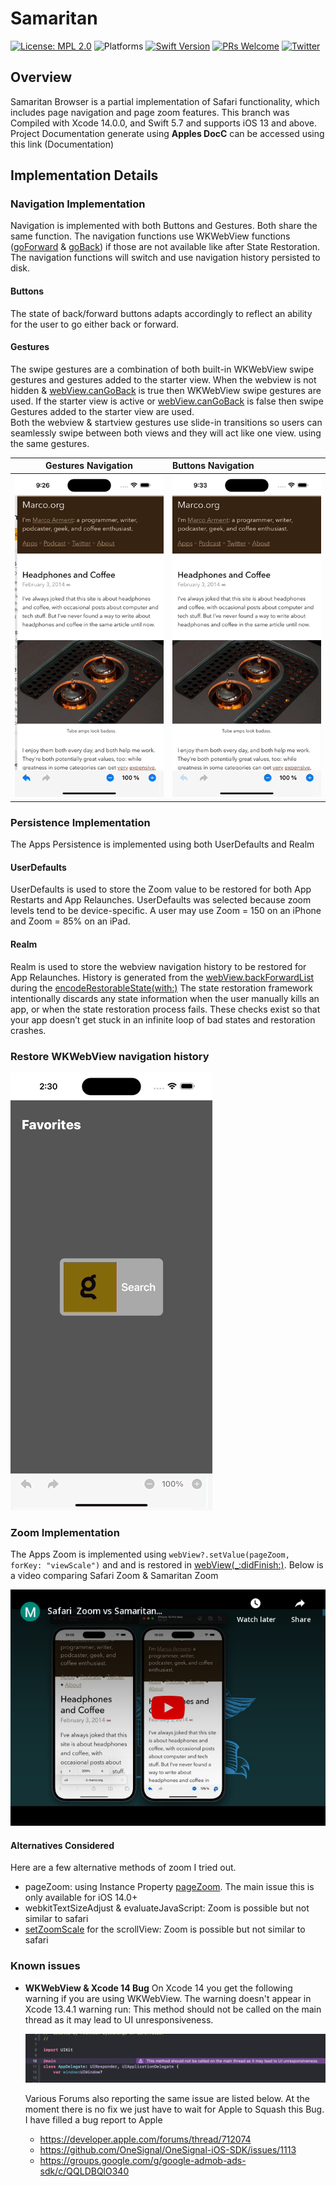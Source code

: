 # Samaritan

[![License: MPL 2.0](https://img.shields.io/badge/License-MPL%202.0-brightgreen.svg)](https://opensource.org/licenses/MPL-2.0)
![Platforms](https://img.shields.io/badge/platform-iOS-lightgrey.svg)
[![Swift Version](https://img.shields.io/badge/Swift-5.7-F16D39.svg?style=flat)](https://developer.apple.com/swift)
[![PRs Welcome](https://img.shields.io/badge/PRs-welcome-brightgreen.svg?style=flat-square)](http://makeapullrequest.com)
[![Twitter](https://img.shields.io/badge/twitter-@byaruhaf-blue.svg)](http://twitter.com/byaruhaf)

## Overview

Samaritan Browser is a partial implementation of Safari functionality, which includes page navigation and page zoom features.
This branch was Compiled with Xcode 14.0.0, and Swift 5.7 and supports iOS 13 and above.
Project Documentation generate using **Apples DocC** can be accessed using this link (Documentation)

## Implementation Details

### Navigation Implementation

Navigation is implemented with both Buttons and Gestures. Both share the same function.
The navigation functions use WKWebView functions ([goForward](https://developer.apple.com/documentation/webkit/wkwebview/1414993-goforward) & [goBack](https://developer.apple.com/documentation/webkit/wkwebview/1414952-goback)) if those are not available like after State Restoration.
The navigation functions will switch and use navigation history persisted to disk.

#### Buttons

The state of back/forward buttons adapts accordingly to reflect an ability for the user to go either back or forward.

#### Gestures

The swipe gestures are a combination of both built-in WKWebView swipe gestures and gestures added to the starter view.
When the webview is not hidden & [webView.canGoBack](https://developer.apple.com/documentation/webkit/wkwebview/1414966-cangoback) is true then WKWebView swipe gestures are used.
If the starter view is active or [webView.canGoBack](https://developer.apple.com/documentation/webkit/wkwebview/1414966-cangoback) is false then swipe Gestures added to the starter view are used.  
Both the webview & startview gestures use slide-in transitions so users can seamlessly swipe between both views and they will act like one view.
using the same gestures.

|     Gestures Navigation     | Buttons Navigation                |
| :-------------------------: | :-------------------------------- |
| ![Navigation](Demo/Nav.gif) | ![Navigation](Demo/ButtonNav.gif) |

### Persistence Implementation

The Apps Persistence is implemented using both UserDefaults and Realm

#### UserDefaults

UserDefaults is used to store the Zoom value to be restored for both App Restarts and App Relaunches.
UserDefaults was selected because zoom levels tend to be device-specific.
A user may use Zoom = 150 on an iPhone and Zoom = 85% on an iPad.

#### Realm

Realm is used to store the webview navigation history to be restored for App Relaunches.
History is generated from the [webView.backForwardList](https://developer.apple.com/documentation/webkit/wkwebview/1414977-backforwardlist) during the [encodeRestorableState(with:)](https://developer.apple.com/documentation/uikit/uiviewcontroller/1621461-encoderestorablestate)
The state restoration framework intentionally discards any state information when the user manually kills an app, or when the state restoration process fails.
These checks exist so that your app doesn’t get stuck in an infinite loop of bad states and restoration crashes.

### Restore WKWebView navigation history

![Restore](Demo/Restore.gif)

### Zoom Implementation

The Apps Zoom is implemented using `webView?.setValue(pageZoom, forKey: "viewScale")` and and is restored in [webView(\_:didFinish:)](https://developer.apple.com/documentation/webkit/wknavigationdelegate/1455629-webview). Below is a video comparing Safari Zoom & Samaritan Zoom

[![Safari Zoom vs Samaritan Zoom](Demo/embed.png)](https://youtu.be/nOsr5MuHJPg "Safari Zoom vs Samaritan Zoom")

#### Alternatives Considered

Here are a few alternative methods of zoom I tried out.

- pageZoom: using Instance Property [pageZoom](https://developer.apple.com/documentation/webkit/wkwebview/3516411-pagezoom). The main issue this is only available for iOS 14.0+
- webkitTextSizeAdjust & evaluateJavaScript: Zoom is possible but not similar to safari
- [setZoomScale](https://developer.apple.com/documentation/uikit/uiscrollview/1619412-setzoomscale) for the scrollView: Zoom is possible but not similar to safari

### Known issues

- **WKWebView & Xcode 14 Bug**
  On Xcode 14 you get the following warning if you are using WKWebView. The warning doesn't appear in Xcode 13.4.1
  warning run: This method should not be called on the main thread as it may lead to UI unresponsiveness.

  ![Navigation](Demo/Bug2.png)

  Various Forums also reporting the same issue are listed below. At the moment there is no fix we just have to wait for Apple to Squash this Bug.
  I have filled a bug report to Apple

  - https://developer.apple.com/forums/thread/712074
  - https://github.com/OneSignal/OneSignal-iOS-SDK/issues/1113
  - https://groups.google.com/g/google-admob-ads-sdk/c/QQLDBQlO340
